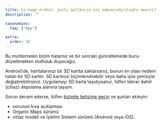 ```yaml
---
title: Co mogę zrobić, jeśli aplikacja nie odpowiada/uległa awarii?
description: ""

taxonomies:
  faq: ["App"]

extra:
  order: 30
---
```


Bu muhtemelen bizim hatamız ve bir sonraki güncellemede bunu düzeltmekten mutluluk duyacağız.

Android'de, haritalarınızı bir SD kartta saklarsanız, bunun en olası nedeni hatalı bir SD karttır. SD kartınızı biçimlendirebilir veya daha iyisi yenisiyle değiştirebilirsiniz. Uygulamayı SD karta taşıdıysanız, lütfen tekrar dahili (cihaz) depolama alanına taşıyın.

Sorun devam ederse, lütfen [bizimle iletişime geçin](mailto:support@organicmaps.app) ve şunları ekleyin:

* sorunun kısa açıklaması
* Organic Maps sürümü
* cihaz modeli ve İşletim Sistemi sürümü (Android veya iOS).
